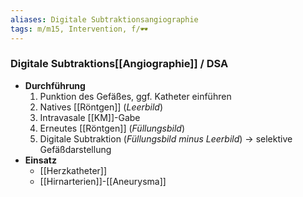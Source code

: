 ```yaml
---
aliases: Digitale Subtraktionsangiographie
tags: m/m15, Intervention, f/🕶️
---
```

### Digitale Subtraktions[[Angiographie]] / DSA
- **Durchführung**
	1. Punktion des Gefäßes, ggf. Katheter einführen
	2. Natives [[Röntgen]] (*Leerbild*)
	3. Intravasale [[KM]]-Gabe
	4. Erneutes [[Röntgen]] (*Füllungsbild*)
	5. Digitale Subtraktion (*Füllungsbild minus Leerbild*) → selektive Gefäßdarstellung
- **Einsatz**
	- [[Herzkatheter]]
	- [[Hirnarterien]]-[[Aneurysma]]